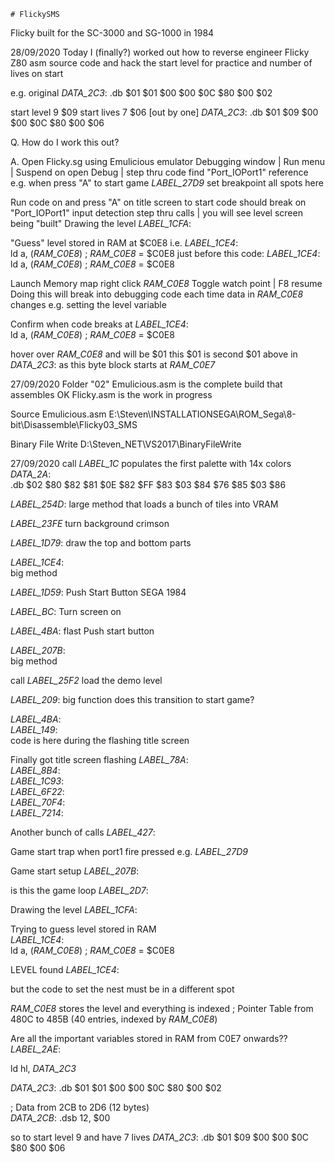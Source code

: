 	# FlickySMS
Flicky built for the SC-3000 and SG-1000 in 1984

28/09/2020
Today I (finally?) worked out how to reverse engineer Flicky Z80 asm source code
and hack the start level for practice and number of lives on start

e.g.
original 
_DATA_2C3_:	
	.db $01 $01 $00 $00 $0C $80 $00 $02
	
start level 9 	$09
start lives 7	$06		[out by one]
_DATA_2C3_:	
	.db $01 $09 $00 $00 $0C $80 $00 $06


Q.
How do I work this out?

A.
Open Flicky.sg using Emulicious emulator
Debugging window | Run menu | Suspend on open
Debug | step thru code
find "Port_IOPort1" reference
e.g.
when press "A" to start game
_LABEL_27D9_
set breakpoint all spots  here

Run code on and press "A" on title screen to start
code should break on "Port_IOPort1" input detection
step thru calls | you will see level screen being "built"
Drawing the level
_LABEL_1CFA_:	

"Guess" level stored in RAM	at $C0E8
i.e.
_LABEL_1CE4_:	
ld a, (_RAM_C0E8_)	; _RAM_C0E8_ = $C0E8
just before this code:
_LABEL_1CE4_:	
	ld a, (_RAM_C0E8_)	; _RAM_C0E8_ = $C0E8

Launch Memory map
right click _RAM_C0E8_
Toggle watch point | F8 resume
Doing this will break into debugging code each time data in _RAM_C0E8_ changes
e.g.
setting the level variable

Confirm when code breaks at 
_LABEL_1CE4_:	
	ld a, (_RAM_C0E8_)	; _RAM_C0E8_ = $C0E8
	
hover over _RAM_C0E8_ and will be $01
this $01 is second $01 above in _DATA_2C3_:	as this byte block starts at _RAM_C0E7_	
	
	

27/09/2020
Folder "02"
Emulicious.asm	is the complete build that assembles OK
Flicky.asm		is the work in progress

Source
Emulicious.asm
E:\Steven\INSTALLATIONSEGA\ROM_Sega\8-bit\Disassemble\Flicky03_SMS


Binary File Write
D:\Steven\_NET\VS2017\BinaryFileWrite


27/09/2020
call _LABEL_1C_
populates the first palette with 14x colors
_DATA_2A_:	
	.db $02 $80 $82 $81 $0E $82 $FF $83 $03 $84 $76 $85 $03 $86

_LABEL_254D_:
large method that loads a bunch of tiles into VRAM

_LABEL_23FE_
turn background crimson

_LABEL_1D79_:
draw the top and bottom parts


_LABEL_1CE4_:	
big method


_LABEL_1D59_:
Push Start Button
SEGA 1984

_LABEL_BC_:	
Turn screen on


_LABEL_4BA_:
flast Push start button


_LABEL_207B_:	
big method


call _LABEL_25F2_
load the demo level
		
		
_LABEL_209_:
big function	does this transition to start game?


_LABEL_4BA_:	
_LABEL_149_:	
code is here during the flashing title screen


Finally got title screen flashing
_LABEL_78A_:    
_LABEL_8B4_:    
_LABEL_1C93_:    
_LABEL_6F22_:    
_LABEL_70F4_:    
_LABEL_7214_:    


Another bunch of calls
_LABEL_427_:


Game start
trap when port1 fire pressed
e.g.
_LABEL_27D9_

Game start setup
_LABEL_207B_:	


is this the game loop
_LABEL_2D7_:	


Drawing the level
_LABEL_1CFA_:	



Trying to guess level stored in RAM		
_LABEL_1CE4_:	
ld a, (_RAM_C0E8_)	; _RAM_C0E8_ = $C0E8


LEVEL found
_LABEL_1CE4_:

but the code to set the nest must be in a different spot

_RAM_C0E8_
stores the level and everything is indexed
; Pointer Table from 480C to 485B (40 entries, indexed by _RAM_C0E8_)	


Are all the important variables stored in RAM from C0E7 onwards??
_LABEL_2AE_:	

ld hl, _DATA_2C3_

_DATA_2C3_:	
	.db $01 $01 $00 $00 $0C $80 $00 $02
	
; Data from 2CB to 2D6 (12 bytes)	
_DATA_2CB_:	
	.dsb 12, $00
	


so to start level 9 and have 7 lives
_DATA_2C3_:	
	.db $01 $09 $00 $00 $0C $80 $00 $06
